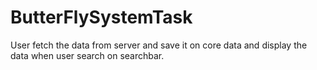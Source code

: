 # ButterFlySystemTask
User fetch the data from server and save it on core data and display the data when user search on searchbar.
